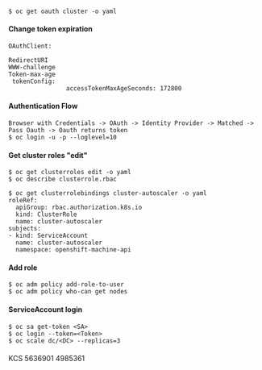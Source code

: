 ####
~~~
$ oc get oauth cluster -o yaml
~~~
#### Change token expiration
~~~
OAuthClient:

RedirectURI
WWW-challenge
Token-max-age
 tokenConfig:
                accessTokenMaxAgeSeconds: 172800
~~~
#### Authentication Flow
~~~
Browser with Credentials -> OAuth -> Identity Provider -> Matched -> Pass Oauth -> Oauth returns token
$ oc login -u -p --loglevel=10
~~~
#### Get cluster roles "edit"
~~~
$ oc get clusterroles edit -o yaml
$ oc describe clusterrole.rbac
~~~
~~~
$ oc get clusterrolebindings cluster-autoscaler -o yaml
roleRef:
  apiGroup: rbac.authorization.k8s.io
  kind: ClusterRole
  name: cluster-autoscaler
subjects:
- kind: ServiceAccount
  name: cluster-autoscaler
  namespace: openshift-machine-api
~~~
#### Add role
~~~
$ oc adm policy add-role-to-user
$ oc adm policy who-can get nodes
~~~
#### ServiceAccount login
~~~
$ oc sa get-token <SA>
$ oc login --token=<Token>
$ oc scale dc/<DC> --replicas=3
~~~
####
KCS 5636901 4985361
